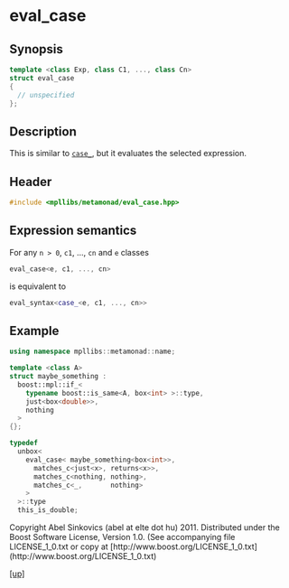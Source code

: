 # eval_case

## Synopsis

```cpp
template <class Exp, class C1, ..., class Cn>
struct eval_case
{
  // unspecified
};
```

## Description

This is similar to [`case_`](case_.html), but it evaluates the selected
expression.

## Header

```cpp
#include <mpllibs/metamonad/eval_case.hpp>
```

## Expression semantics

For any `n > 0`, `c1`, ..., `cn` and `e` classes

```cpp
eval_case<e, c1, ..., cn>
```

is equivalent to

```cpp
eval_syntax<case_<e, c1, ..., cn>>
```

## Example

```cpp
using namespace mpllibs::metamonad::name;

template <class A>
struct maybe_something :
  boost::mpl::if_<
    typename boost::is_same<A, box<int> >::type,
    just<box<double>>,
    nothing
  >
{};

typedef
  unbox<
    eval_case< maybe_something<box<int>>,
      matches_c<just<x>, returns<x>>,
      matches_c<nothing, nothing>,
      matches_c<_,       nothing>
    >
  >::type
  this_is_double;
```

<p class="copyright">
Copyright Abel Sinkovics (abel at elte dot hu) 2011.
Distributed under the Boost Software License, Version 1.0.
(See accompanying file LICENSE_1_0.txt or copy at
[http://www.boost.org/LICENSE_1_0.txt](http://www.boost.org/LICENSE_1_0.txt)
</p>

[[up]](reference.html)



